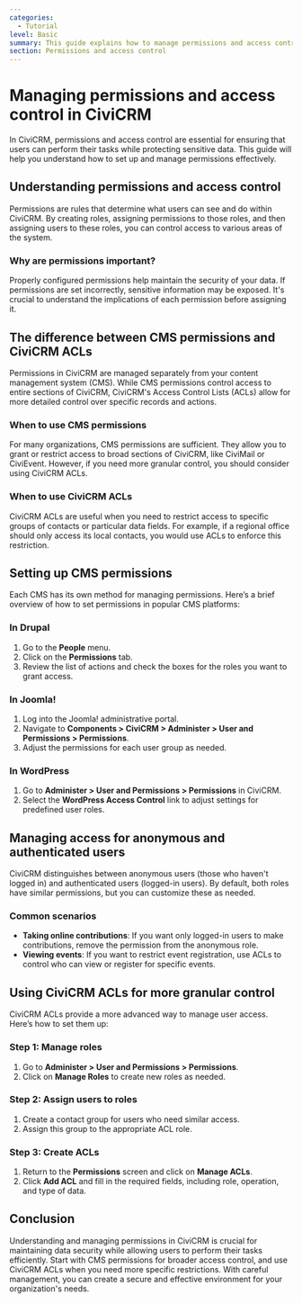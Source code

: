 ```yaml
---
categories:
  - Tutorial
level: Basic
summary: This guide explains how to manage permissions and access control in CiviCRM, ensuring users can effectively use the system while keeping data secure.
section: Permissions and access control
---
```


# Managing permissions and access control in CiviCRM

In CiviCRM, permissions and access control are essential for ensuring that users can perform their tasks while protecting sensitive data. This guide will help you understand how to set up and manage permissions effectively.

## Understanding permissions and access control

Permissions are rules that determine what users can see and do within CiviCRM. By creating roles, assigning permissions to those roles, and then assigning users to these roles, you can control access to various areas of the system.

### Why are permissions important?

Properly configured permissions help maintain the security of your data. If permissions are set incorrectly, sensitive information may be exposed. It's crucial to understand the implications of each permission before assigning it.

## The difference between CMS permissions and CiviCRM ACLs

Permissions in CiviCRM are managed separately from your content management system (CMS). While CMS permissions control access to entire sections of CiviCRM, CiviCRM's Access Control Lists (ACLs) allow for more detailed control over specific records and actions.

### When to use CMS permissions

For many organizations, CMS permissions are sufficient. They allow you to grant or restrict access to broad sections of CiviCRM, like CiviMail or CiviEvent. However, if you need more granular control, you should consider using CiviCRM ACLs.

### When to use CiviCRM ACLs

CiviCRM ACLs are useful when you need to restrict access to specific groups of contacts or particular data fields. For example, if a regional office should only access its local contacts, you would use ACLs to enforce this restriction.

## Setting up CMS permissions

Each CMS has its own method for managing permissions. Here’s a brief overview of how to set permissions in popular CMS platforms:

### In Drupal

1. Go to the **People** menu.
2. Click on the **Permissions** tab.
3. Review the list of actions and check the boxes for the roles you want to grant access.

### In Joomla!

1. Log into the Joomla! administrative portal.
2. Navigate to **Components > CiviCRM > Administer > User and Permissions > Permissions**.
3. Adjust the permissions for each user group as needed.

### In WordPress

1. Go to **Administer > User and Permissions > Permissions** in CiviCRM.
2. Select the **WordPress Access Control** link to adjust settings for predefined user roles.

## Managing access for anonymous and authenticated users

CiviCRM distinguishes between anonymous users (those who haven't logged in) and authenticated users (logged-in users). By default, both roles have similar permissions, but you can customize these as needed.

### Common scenarios

- **Taking online contributions**: If you want only logged-in users to make contributions, remove the permission from the anonymous role.
- **Viewing events**: If you want to restrict event registration, use ACLs to control who can view or register for specific events.

## Using CiviCRM ACLs for more granular control

CiviCRM ACLs provide a more advanced way to manage user access. Here’s how to set them up:

### Step 1: Manage roles

1. Go to **Administer > User and Permissions > Permissions**.
2. Click on **Manage Roles** to create new roles as needed.

### Step 2: Assign users to roles

1. Create a contact group for users who need similar access.
2. Assign this group to the appropriate ACL role.

### Step 3: Create ACLs

1. Return to the **Permissions** screen and click on **Manage ACLs**.
2. Click **Add ACL** and fill in the required fields, including role, operation, and type of data.

## Conclusion

Understanding and managing permissions in CiviCRM is crucial for maintaining data security while allowing users to perform their tasks efficiently. Start with CMS permissions for broader access control, and use CiviCRM ACLs when you need more specific restrictions. With careful management, you can create a secure and effective environment for your organization's needs.

